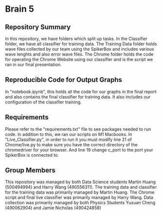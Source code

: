 # Brain 5

## Repository Summary
In this repository, we have folders which split up tasks. In the Classifier folder, we have all classifier for training data. The Training Data folder holds wave files collected by our team using the SpikerBox and includes various wave lenghts and also error wave files. The Chrome folder holds the code for operating the Chrome Website using our classifier and is the script we ran in our final presentation. 

## Reproducible Code for Output Graphs
In "notebook.ipynb", this holds all the code for our graphs in the final report and also contains the final classifier for training data. It also includes our configuration of the classifier training. 

## Requirements
Please refer to the "requirements.txt" file to see packages needed to run code. In addition to this, we ran our scripts on M1 Macbooks. In "Live_Classifier.py", in order to run it you must modify line 21 of Chrome/live.py to make sure you have the correct directory of the chromedriver for your browser. And line 19 change c_port to the port your SpikerBox is connected to.


## Group Members
This repository was managed by both Data Science students Martin Huang (500494994) and Harry Wang (490556311). The training data and classifier for the training data was primarily managed by Martin Huang. The Chrome script and final live classifier was primarily managed by Harry Wang. Data collection was primarily managed by both Physics Students Yuxuan Cheng (490062904) and Jamie Nicholas (490424858)


